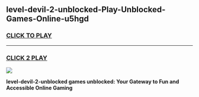 
## level-devil-2-unblocked-Play-Unblocked-Games-Online-u5hgd
<h3>
<a href="https://premium76.site?title=level-devil-2-unblocked&ref=25A">CLICK TO PLAY</a></h3>
<hr>

<h3>
<a href="https://premium76.site?title=level-devil-2-unblocked&ref=25A">CLICK 2 PLAY</a>
  
</h3>

<a href="https://premium76.site?title=level-devil-2-unblocked&ref=25A"><img src="https://clearcache.store/games.png"></a>


**level-devil-2-unblocked games unblocked: Your Gateway to Fun and Accessible Online Gaming**
